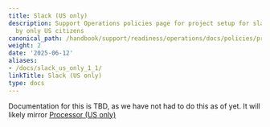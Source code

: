 ```yaml
---
title: Slack (US only)
description: Support Operations policies page for project setup for slack managed
  by only US citizens
canonical_path: /handbook/support/readiness/operations/docs/policies/project_setup/slack_us_only
weight: 2
date: '2025-06-12'
aliases:
- /docs/slack_us_only_1_1/
linkTitle: Slack (US only)
type: docs
---
```


Documentation for this is TBD, as we have not had to do this as of yet. It will
likely mirror [Processor (US only)](./processor_us_only)

<!-- Cron timezone: `[UTC-8] Pacific Time (US & Canada)` -->
